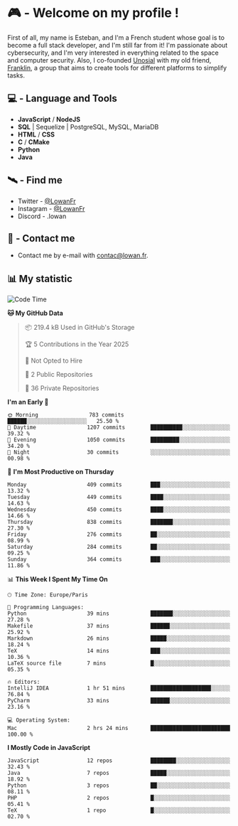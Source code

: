 # 🎮 - Welcome on my profile !
First of all, my name is Esteban, and I'm a French student whose goal is to become a full stack developer, and I'm still far from it!
I'm passionate about cybersecurity, and I'm very interested in everything related to the space and computer security.
Also, I co-founded [Unosial](https://github.com/Unosial) with my old friend, [Franklin](https://github.com/AbaFranklin/), a group that aims to create tools for different platforms to simplify tasks. 



## 💻 - Language and Tools
- **JavaScript** / **NodeJS**
- **SQL** | Sequelize | PostgreSQL, MySQL, MariaDB
- **HTML** / **CSS**
- **C** / **CMake**
- **Python**
- **Java**

## 🛰️ - Find me

 - Twitter - [@LowanFr](https://twitter.com/LowanFr/)
 - Instagram - [@LowanFr](https://instagram.com/LowanFr)
 - Discord -  .lowan
 
## 📡 - Contact me
 - Contact me by e-mail with [contac@lowan.fr](mailto:contact@lowan.fr).

## 📊 My statistic
<!--START_SECTION:waka-->
![Code Time](http://img.shields.io/badge/Code%20Time-1%2C118%20hrs%2023%20mins-blue)

**🐱 My GitHub Data** 

> 📦 219.4 kB Used in GitHub's Storage 
 > 
> 🏆 5 Contributions in the Year 2025
 > 
> 🚫 Not Opted to Hire
 > 
> 📜 2 Public Repositories 
 > 
> 🔑 36 Private Repositories 
 > 
**I'm an Early 🐤** 

```text
🌞 Morning                783 commits         ██████░░░░░░░░░░░░░░░░░░░   25.50 % 
🌆 Daytime                1207 commits        ██████████░░░░░░░░░░░░░░░   39.32 % 
🌃 Evening                1050 commits        █████████░░░░░░░░░░░░░░░░   34.20 % 
🌙 Night                  30 commits          ░░░░░░░░░░░░░░░░░░░░░░░░░   00.98 % 
```
📅 **I'm Most Productive on Thursday** 

```text
Monday                   409 commits         ███░░░░░░░░░░░░░░░░░░░░░░   13.32 % 
Tuesday                  449 commits         ████░░░░░░░░░░░░░░░░░░░░░   14.63 % 
Wednesday                450 commits         ████░░░░░░░░░░░░░░░░░░░░░   14.66 % 
Thursday                 838 commits         ███████░░░░░░░░░░░░░░░░░░   27.30 % 
Friday                   276 commits         ██░░░░░░░░░░░░░░░░░░░░░░░   08.99 % 
Saturday                 284 commits         ██░░░░░░░░░░░░░░░░░░░░░░░   09.25 % 
Sunday                   364 commits         ███░░░░░░░░░░░░░░░░░░░░░░   11.86 % 
```


📊 **This Week I Spent My Time On** 

```text
🕑︎ Time Zone: Europe/Paris

💬 Programming Languages: 
Python                   39 mins             ███████░░░░░░░░░░░░░░░░░░   27.28 % 
Makefile                 37 mins             ██████░░░░░░░░░░░░░░░░░░░   25.92 % 
Markdown                 26 mins             █████░░░░░░░░░░░░░░░░░░░░   18.24 % 
TeX                      14 mins             ███░░░░░░░░░░░░░░░░░░░░░░   10.36 % 
LaTeX source file        7 mins              █░░░░░░░░░░░░░░░░░░░░░░░░   05.35 % 

🔥 Editors: 
IntelliJ IDEA            1 hr 51 mins        ███████████████████░░░░░░   76.84 % 
PyCharm                  33 mins             ██████░░░░░░░░░░░░░░░░░░░   23.16 % 

💻 Operating System: 
Mac                      2 hrs 24 mins       █████████████████████████   100.00 % 
```

**I Mostly Code in JavaScript** 

```text
JavaScript               12 repos            ████████░░░░░░░░░░░░░░░░░   32.43 % 
Java                     7 repos             █████░░░░░░░░░░░░░░░░░░░░   18.92 % 
Python                   3 repos             ██░░░░░░░░░░░░░░░░░░░░░░░   08.11 % 
PHP                      2 repos             █░░░░░░░░░░░░░░░░░░░░░░░░   05.41 % 
TeX                      1 repo              █░░░░░░░░░░░░░░░░░░░░░░░░   02.70 % 
```




<!--END_SECTION:waka-->
